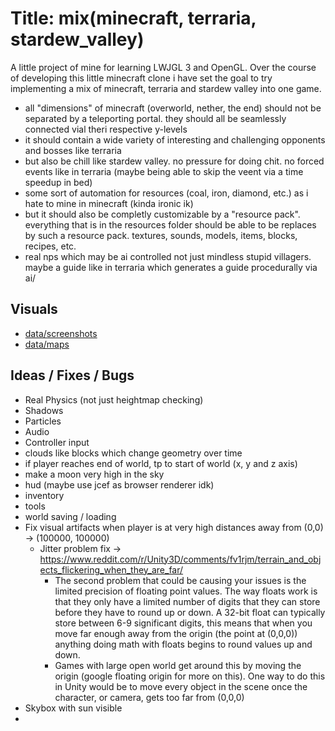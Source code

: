# Title: mix(minecraft, terraria, stardew_valley)
A little project of mine for learning LWJGL 3 and OpenGL.
Over the course of developing this little minecraft clone i have set the goal to try implementing a mix of minecraft, terraria and stardew valley into one game. 

- all "dimensions" of minecraft (overworld, nether, the end) should not be separated by a teleporting portal. they should all be seamlessly connected vial theri respective y-levels
- it should contain a wide variety of interesting and challenging opponents and bosses like terraria
- but also be chill like stardew valley. no pressure for doing chit. no forced events like in terraria (maybe being able to skip the veent via a time speedup in bed)
- some sort of automation for resources (coal, iron, diamond, etc.) as i hate to mine in minecraft (kinda ironic ik)
- but it should also be completly customizable by a "resource pack". everything that is in the resources folder should be able to be replaces by such a resource pack. textures, sounds, models, items, blocks, recipes, etc.
- real nps which may be ai controlled not just mindless stupid villagers. maybe a guide like in terraria which generates a guide procedurally via ai/

## Visuals
+ [data/screenshots](data/screenshots)
+ [data/maps](data/maps)

## Ideas / Fixes / Bugs
+ Real Physics (not just heightmap checking)
+ Shadows
+ Particles
+ Audio
+ Controller input
+ clouds like blocks which change geometry over time
+ if player reaches end of world, tp to start of world (x, y and z axis)
+ make a moon very high in the sky
+ hud (maybe use jcef as browser renderer idk)
+ inventory
+ tools
+ world saving / loading
+ Fix visual artifacts when player is at very high distances away from (0,0) -> (100000, 100000)
    * Jitter problem fix -> https://www.reddit.com/r/Unity3D/comments/fv1rjm/terrain_and_objects_flickering_when_they_are_far/
        * The second problem that could be causing your issues is the limited precision of floating point values. The way floats work is that they only have a limited number of digits that they can store before they have to round up or down. A 32-bit float can typically store between 6-9 significant digits, this means that when you move far enough away from the origin (the point at (0,0,0)) anything doing math with floats begins to round values up and down.
        * Games with large open world get around this by moving the origin (google floating origin for more on this). One way to do this in Unity would be to move every object in the scene once the character, or camera, gets too far from (0,0,0)
+ Skybox with sun visible
+ 